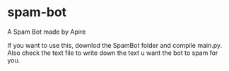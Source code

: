 # spam-bot
A Spam Bot made by Apire

If you want to use this, downlod the SpamBot folder and compile main.py.
Also check the text file to write down the text u want the bot to spam for you.

